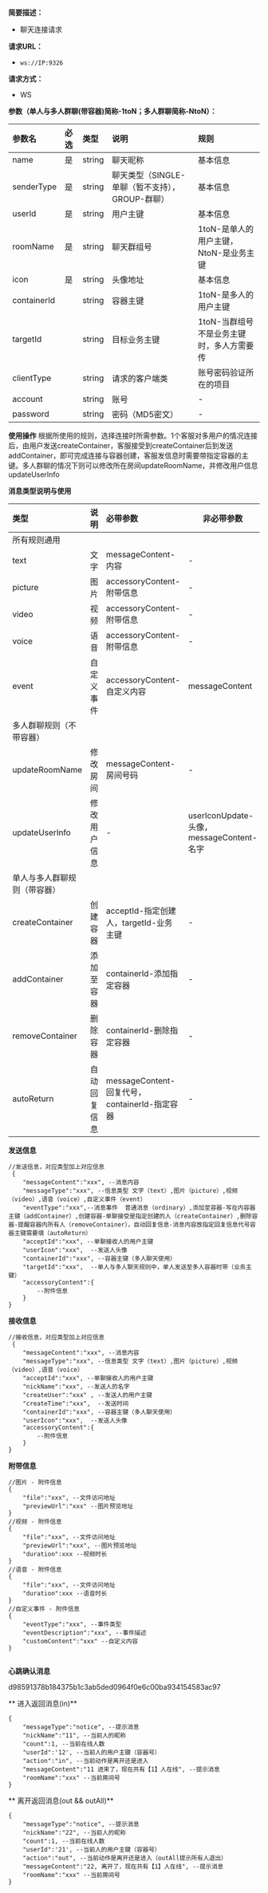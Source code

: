 
    
**简要描述：** 

- 聊天连接请求

**请求URL：** 
- ` ws://IP:9326 ` 


**请求方式：**
- WS

**参数（单人与多人群聊(带容器)简称-1toN；多人群聊简称-NtoN）：**

|参数名|必选|类型|说明|规则|
|:----    |:---|:----- |:-----   |:-----  |
 |name| 是 |string| 聊天昵称|基本信息|
|senderType| 是 |string| 聊天类型（SINGLE-单聊（暂不支持），GROUP-群聊）|基本信息|
 |userId|是  |string| 用户主键|基本信息|
  |roomName| 是 |string| 聊天群组号|1toN-是单人的用户主键，NtoN-是业务主键|
  |icon|  是|string|头像地址|基本信息|
  |containerId|  |string| 容器主键| 1toN-是多人的用户主键 |
 |targetId|  |string| 目标业务主键|1toN-当群组号不是业务主键时，多人方需要传 |
 |clientType|  |string| 请求的客户端类|账号密码验证所在的项目|
  |account|  |string| 账号|-|
   |password|  |string| 密码（MD5密文）|-|

 **使用操作**
	根据所使用的规则，选择连接时所需参数。1个客服对多用户的情况连接后，由用户发送createContainer，客服接受到createContainer后到发送addContainer，即可完成连接与容器创建，客服发信息时需要带指定容器的主键。多人群聊的情况下则可以修改所在房间updateRoomName，并修改用户信息updateUserInfo

 **消息类型说明与使用**

|类型|说明|必带参数|非必带参数|
|:----    |:---|:----- |-----   |
|所有规则通用 |
|text| 文字 | messageContent-内容| -|
|picture| 图片 | accessoryContent-附带信息 | -|
|video| 视频 | accessoryContent-附带信息 | -|
|voice| 语音 | accessoryContent-附带信息 | -|
|event| 自定义事件 | accessoryContent-自定义内容 | messageContent|
|多人群聊规则（不带容器）| 
|updateRoomName| 修改房间 | messageContent-房间号码 | -|
|updateUserInfo| 修改用户信息 | - | userIconUpdate-头像，messageContent-名字|
|单人与多人群聊规则（带容器）| 
|createContainer| 创建容器 |  acceptId-指定创建人，targetId-业务主键 | -|
|addContainer| 添加至容器 |containerId-添加指定容器 | -|
|removeContainer| 删除容器 |containerId-删除指定容器 | -|
|autoReturn| 自动回复信息 | messageContent-回复代号，containerId-指定容器 | -|


 **发送信息**

``` 
//发送信息，对应类型加上对应信息
 {
	"messageContent":"xxx", --消息内容
	"messageType":"xxx", --信息类型 文字（text）,图片（picture）,视频（video）,语音（voice）,自定义事件（event）
	"eventType":"xxx",--消息事件  普通消息（ordinary）,添加至容器-写在内容器主键（addContainer）,创建容器-单聊接受是指定创建的人（createContainer）,删除容器-提醒容器内所有人（removeContainer），自动回复信息-消息内容放指定回复信息代号容器主键需要填（autoReturn）
	"acceptId":"xxx", --单聊接收人的用户主键
	"userIcon":"xxx",  --发送人头像
	"containerId":"xxx", --容器主键（多人聊天使用）
	"targetId":"xxx",  --单人与多人聊天规则中，单人发送至多人容器时带（业务主键）
	"accessoryContent":{
		--附件信息
	}
}

```

 **接收信息**

``` 
//接收信息，对应类型加上对应信息
 {
	"messageContent":"xxx", --消息内容
	"messageType":"xxx", --信息类型 文字（text）,图片（picture）,视频（video）,语音（voice）
	"acceptId":"xxx", --单聊接收人的用户主键
	"nickName":"xxx", --发送人的名字
	"createUser":"xxx" , --发送人的用户主键
	"createTime":"xxx",  --发送时间
	"containerId":"xxx", --容器主键（多人聊天使用）
	"userIcon":"xxx",  --发送人头像
	"accessoryContent":{
		--附件信息
	}
}

```
 **附带信息**
```
//图片 - 附件信息
{
	"file":"xxx", --文件访问地址
	"previewUrl":"xxx" --图片预览地址
}
//视频 - 附件信息
{
	"file":"xxx", --文件访问地址
	"previewUrl":"xxx", --图片预览地址
	"duration":xxx --视频时长
}
//语音 - 附件信息
{
	"file":"xxx", --文件访问地址
	"duration":xxx --语音时长
}
//自定义事件 - 附件信息
{
	"eventType":"xxx", --事件类型
	"eventDescription":"xxx", --事件描述
	"customContent":"xxx" --自定义内容
}


```
 **心跳确认消息**

d98591378b184375b1c3ab5ded0964f0e6c00ba934154583ac97

 ** 进入返回消息(in)**

``` 
{
    "messageType":"notice", --提示消息
    "nickName":"11", --当前人的昵称
    "count":1, --当前在线人数
	"userId":'12', --当前人的用户主键（容器号）
    "action":"in", --当前动作是离开还是进入
    "messageContent":"11 进来了，现在共有【1】人在线", --提示消息
	"roomName":"xxx" --当前房间号
}
```

 ** 离开返回消息(out && outAll)**

``` 
{
    "messageType":"notice", --提示消息
    "nickName":"22", --当前人的昵称
    "count":1, --当前在线人数
	"userId":'21', --当前人的用户主键（容器号）
    "action":"out", --当前动作是离开还是进入（outAll提示所有人退出）
    "messageContent":"22, 离开了，现在共有【1】人在线", --提示消息
	"roomName":"xxx" --当前房间号
}
```
